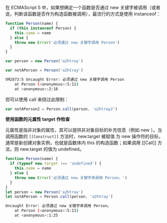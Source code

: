 在 ECMAScript 5 中，如果想确定一个函数是否通过 new 关键字被调用（或者说，判断该函数是否作为构造函数被调用），最流行的方式是使用 instanceof：

```js
function Person(name) {
  if (this instanceof Person) {
    this.name = name
  } else {
    throw new Error('必须通过 new 关键字调用 Person')
  }
}

var person = new Person('a2htray')
```

```js
var notAPerson = Person('a2htray')
```

```bash
VM2873:5 Uncaught Error: 必须通过 new 关键字调用 Person
    at Person (<anonymous>:5:11)
    at <anonymous>:2:18
```

但可以使用 call 来绕过此限制：

```js
var notAPerson2 = Person.call(person, 'a2htray2')
```

**使用函数的元属性 target 作检查**

元属性是指非对象的属性，其可以提供非对象目标的补充信息（例如 new ）。当调用函数的 `[[Construct]]` 方法时，new.target 被赋值
为 new 操作符的目标，通常是新创建对象实例，也就是函数体内 this 的构造函数；如果调用 [[Call]] 方法，则 new.target 的值为 undefined。

```js
function Person(name) {
  if (typeof new.target !== 'undefined') {
    this.name = name
  } else {
    throw new Error('必须通过 new 关键字来调用 Person。')
  }
}
let person = new Person('a2htray')
let notAPerson = Person.call(person, 'a2htray')
```

```bash
Uncaught Error: 必须通过 new 关键字来调用 Person。
    at Person (<anonymous>:5:11)
    at <anonymous>:1:25
```
